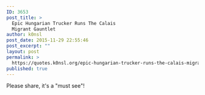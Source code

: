 ```yaml
---
ID: 3653
post_title: >
  Epic Hungarian Trucker Runs The Calais
  Migrant Gauntlet
author: k0nsl
post_date: 2015-11-29 22:55:46
post_excerpt: ""
layout: post
permalink: >
  https://quotes.k0nsl.org/epic-hungarian-trucker-runs-the-calais-migrant-gauntlet.html
published: true
---
```

Please share, it's a "must see"! <img class='wpml_ico' alt='' src='https://quotes.k0nsl.org/wp-content/plugins/wp-monalisa/icons/wpml_good.gif' />